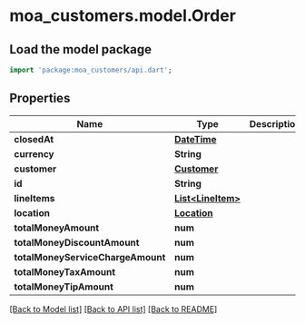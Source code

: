 # moa_customers.model.Order

## Load the model package
```dart
import 'package:moa_customers/api.dart';
```

## Properties
Name | Type | Description | Notes
------------ | ------------- | ------------- | -------------
**closedAt** | [**DateTime**](DateTime.md) |  | [optional] 
**currency** | **String** |  | [optional] 
**customer** | [**Customer**](Customer.md) |  | [optional] 
**id** | **String** |  | [optional] 
**lineItems** | [**List&lt;LineItem&gt;**](LineItem.md) |  | [optional] 
**location** | [**Location**](Location.md) |  | [optional] 
**totalMoneyAmount** | **num** |  | [optional] 
**totalMoneyDiscountAmount** | **num** |  | [optional] 
**totalMoneyServiceChargeAmount** | **num** |  | [optional] 
**totalMoneyTaxAmount** | **num** |  | [optional] 
**totalMoneyTipAmount** | **num** |  | [optional] 

[[Back to Model list]](../README.md#documentation-for-models) [[Back to API list]](../README.md#documentation-for-api-endpoints) [[Back to README]](../README.md)


